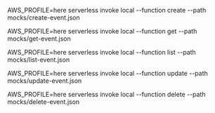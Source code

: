 AWS_PROFILE=here serverless invoke local --function create --path mocks/create-event.json

AWS_PROFILE=here serverless invoke local --function get --path mocks/get-event.json

AWS_PROFILE=here serverless invoke local --function list --path mocks/list-event.json

AWS_PROFILE=here serverless invoke local --function update --path mocks/update-event.json

AWS_PROFILE=here serverless invoke local --function delete --path mocks/delete-event.json
